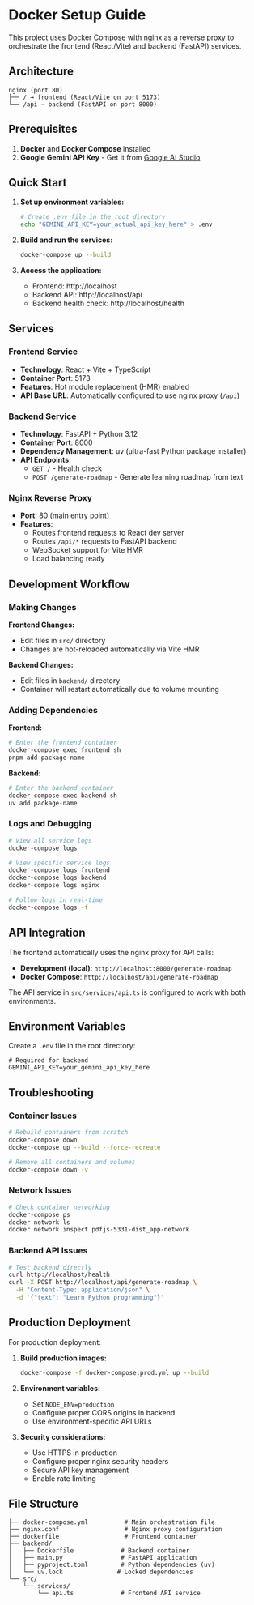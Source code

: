 # Docker Setup Guide

This project uses Docker Compose with nginx as a reverse proxy to orchestrate the frontend (React/Vite) and backend (FastAPI) services.

## Architecture

```
nginx (port 80) 
├── / → frontend (React/Vite on port 5173)
└── /api → backend (FastAPI on port 8000)
```

## Prerequisites

1. **Docker** and **Docker Compose** installed
2. **Google Gemini API Key** - Get it from [Google AI Studio](https://makersuite.google.com/app/apikey)

## Quick Start

1. **Set up environment variables:**
   ```bash
   # Create .env file in the root directory
   echo "GEMINI_API_KEY=your_actual_api_key_here" > .env
   ```

2. **Build and run the services:**
   ```bash
   docker-compose up --build
   ```

3. **Access the application:**
   - Frontend: http://localhost
   - Backend API: http://localhost/api
   - Backend health check: http://localhost/health

## Services

### Frontend Service
- **Technology**: React + Vite + TypeScript
- **Container Port**: 5173
- **Features**: Hot module replacement (HMR) enabled
- **API Base URL**: Automatically configured to use nginx proxy (`/api`)

### Backend Service  
- **Technology**: FastAPI + Python 3.12
- **Container Port**: 8000
- **Dependency Management**: uv (ultra-fast Python package installer)
- **API Endpoints**:
  - `GET /` - Health check
  - `POST /generate-roadmap` - Generate learning roadmap from text

### Nginx Reverse Proxy
- **Port**: 80 (main entry point)
- **Features**: 
  - Routes frontend requests to React dev server
  - Routes `/api/*` requests to FastAPI backend
  - WebSocket support for Vite HMR
  - Load balancing ready

## Development Workflow

### Making Changes

**Frontend Changes:**
- Edit files in `src/` directory
- Changes are hot-reloaded automatically via Vite HMR

**Backend Changes:**
- Edit files in `backend/` directory  
- Container will restart automatically due to volume mounting

### Adding Dependencies

**Frontend:**
```bash
# Enter the frontend container
docker-compose exec frontend sh
pnpm add package-name
```

**Backend:**
```bash
# Enter the backend container  
docker-compose exec backend sh
uv add package-name
```

### Logs and Debugging

```bash
# View all service logs
docker-compose logs

# View specific service logs
docker-compose logs frontend
docker-compose logs backend
docker-compose logs nginx

# Follow logs in real-time
docker-compose logs -f
```

## API Integration

The frontend automatically uses the nginx proxy for API calls:

- **Development (local)**: `http://localhost:8000/generate-roadmap`
- **Docker Compose**: `http://localhost/api/generate-roadmap`

The API service in `src/services/api.ts` is configured to work with both environments.

## Environment Variables

Create a `.env` file in the root directory:

```env
# Required for backend
GEMINI_API_KEY=your_gemini_api_key_here
```

## Troubleshooting

### Container Issues
```bash
# Rebuild containers from scratch
docker-compose down
docker-compose up --build --force-recreate

# Remove all containers and volumes
docker-compose down -v
```

### Network Issues
```bash
# Check container networking
docker-compose ps
docker network ls
docker network inspect pdfjs-5331-dist_app-network
```

### Backend API Issues
```bash
# Test backend directly
curl http://localhost/health
curl -X POST http://localhost/api/generate-roadmap \
  -H "Content-Type: application/json" \
  -d '{"text": "Learn Python programming"}'
```

## Production Deployment

For production deployment:

1. **Build production images:**
   ```bash
   docker-compose -f docker-compose.prod.yml up --build
   ```

2. **Environment variables:**
   - Set `NODE_ENV=production`
   - Configure proper CORS origins in backend
   - Use environment-specific API URLs

3. **Security considerations:**
   - Use HTTPS in production
   - Configure proper nginx security headers
   - Secure API key management
   - Enable rate limiting

## File Structure

```
├── docker-compose.yml          # Main orchestration file
├── nginx.conf                  # Nginx proxy configuration
├── dockerfile                  # Frontend container
├── backend/
│   ├── Dockerfile             # Backend container
│   ├── main.py                # FastAPI application
│   ├── pyproject.toml         # Python dependencies (uv)
│   └── uv.lock               # Locked dependencies
└── src/
    └── services/
        └── api.ts             # Frontend API service
``` 